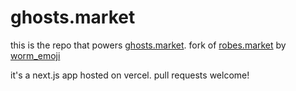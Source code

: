 # ghosts.market

this is the repo that powers [ghosts.market](https://ghosts.market). fork of [robes.market](https://ghosts.market) by [worm_emoji](https://twitter.com/worm_emoji)

it's a next.js app hosted on vercel. pull requests welcome!
